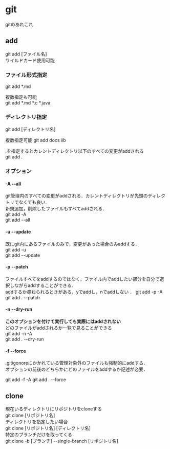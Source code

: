 # git
gitのあれこれ
## add
git add [ファイル名]<br>
ワイルドカード使用可能<br>
### ファイル形式指定

git add *.md<br>

複数指定も可能<br>
git add *.md *.c *.java<br>

### ディレクトリ指定
git add [ディレクトリ名]<br>

複数指定可能
git add docs iib<br>

.を指定するとカレントディレクトリ以下のすべての変更がaddされる  
git add .  

### オプション
#### -A --all  
git管理内のすべての変更がaddされる．カレントディレクトリが先頭のディレクトリでなくても良い.  
新規追加，削除したファイルもすべてaddされる．  
git add -A  
git add --all  

#### -u --update
既にgit内にあるファイルのみで，変更があった場合のみaddする．  
git add -u  
git add --update  

#### -p --patch
ファイルすべてをaddするのではなく，ファイル内でaddしたい部分を自分で選択しながらaddすることができる．  
addするか尋ねられるときがある，yでaddし，nでaddしない  ．
git add -p -A  
git add . --patch  

#### -n --dry-run
**このオプションを付けて実行しても実際にはaddされない**  
どのファイルがaddされるか一覧で見ることができる  
git add -n -A  
git add . --dry-run  
#### -f --force
.gitigonoreにかかれている管理対象外のファイルも強制的にaddする．  
オプションの前後のどちらかにどのファイルをaddするか記述が必要．  

git add -f -A
git add . --force

## clone
現在いるディレクトリにリポジトリをcloneする<br>
git clone [リポジトリ名]<br>
ディレクトリを指定したい場合<br>
git clone [リポジトリ名] [ディレクトリ名]<br>
特定のブランチだけを取ってくる<br>
git clone -b [ブランチ] --single-branch [リポジトリ名]


